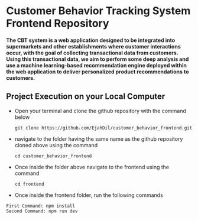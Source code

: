 # Customer Behavior Tracking System Frontend Repository
#### The CBT system is a web application designed to be integrated into supermarkets and other establishments where customer interactions occur, with the goal of collecting transactional data from customers. Using this transactional data, we aim to perform some deep analysis and use a machine learning-based recommendation engine deployed within the web application to deliver personalized product recommendations to customers.

## Project Execution on your Local Computer

- Open your terminal and clone the github repository with the command below

  `
   git clone https://github.com/EjahDil/customer_behavior_frontend.git
  `
- navigate to the folder having the same name as the github repository cloned above using the command

  `
   cd customer_behavior_frontend
  `
 - Once inside the folder above navigate to the frontend using the command

   `
   cd frontend
   `
   
 - Once inside the frontend folder, run the following commands 
```
First Command: npm install
Second Command: npm run dev 
```
